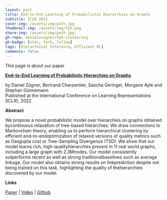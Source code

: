 ```yaml
---
layout: post
title: End-to-End Learning of Probabilistic Hierarchies on Graphs
subtitle: ICLR 2022
cover-img: /assets/img/path.jpg
thumbnail-img: /assets/img/fph.png
share-img: /assets/img/path.jpg
gh-repo: danielzuegner/fph-clustering
gh-badge: [star, fork, follow]
tags: [Hierarchical Inference, Efficient ML]
comments: false
---
```


This page is about our paper

[**End-to-End Learning of Probabilistic Hierarchies on Graphs**](https://openreview.net/pdf?id=tV3N0DWMxCg)

by Daniel Zügner, Bertrand Charpentier, Sascha Geringer, Morgane Ayle and Stephan Günnemann  
Published at the International Conference on Learning Representations (ICLR), 2022

**Abstract**

We propose a novel probabilistic model over hierarchies on graphs obtained bycontinuous relaxation of tree-based hierarchies. We draw connections to Markovchain theory, enabling us to perform hierarchical clustering by efficient end-to-endoptimization of relaxed versions of quality metrics such as Dasgupta cost or Tree-Sampling Divergence (TSD). We show that our model learns rich, high-qualityhierarchies present in 11 real world graphs, including a large graph with 2.3Mnodes. Our model consistently outperforms recent as well as strong traditionalbaselines such as average linkage. Our model also obtains strong results on linkprediction despite not being trained on this task, highlighting the quality of thehierarchies discovered by our model.

**Links**

[Paper](https://openreview.net/pdf?id=g2LCQwG7Of) | [Video](https://iclr.cc/virtual/2022/poster/5940) | [Github](https://github.com/danielzuegner/fph-clustering)

